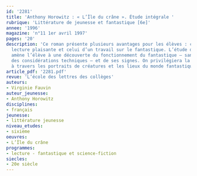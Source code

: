 ```yaml
---
id: '2281'
title: 'Anthony Horowitz : « L’Île du crâne ». Étude intégrale '
rubrique: 'Littérature de jeunesse et fantastique [6e]'
annee: '1996'
magazine: 'n°11 1er avril 1997'
pages: '20'
description: 'Ce roman présente plusieurs avantages pour les élèves : celui d’une
  lecture plaisante et celui d’un travail sur le fantastique. L’étude des chapitres
  amène l’élève à une découverte du fonctionnement du fantastique – sans entrer dans
  des considérations techniques – et de ses signes. On privilégiera la description
  à travers les portraits de créatures et les lieux du monde fantastique.'
article_pdf: '2281.pdf'
revue: 'L’école des lettres des collèges'
auteurs:
- Virginie Fauvin
auteur_jeunesse:
- Anthony Horowitz
disciplines:
- français
jeunesse:
- littérature jeunesse
niveau_etudes:
- sixième
oeuvres:
- L’Île du crâne
programmes:
- lecture - fantastique et science-fiction
siecles:
- 20e siècle
---
```

